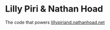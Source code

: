 # Lilly Piri & Nathan Hoad

The code that powers [lillypiriand.nathanhoad.net](https://lillypiriand.nathanhoad.net)